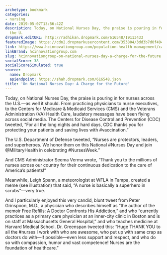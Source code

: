 ```yaml
---
archetype: bookmark
categories:
- nursing
date: 2019-05-07T13:56:42Z
description: Today, on National Nurses Day, the praise is pouring in for nurses across
  the U.
dropmark.editURL: http://radhikan.dropmark.com/616548/19113433
featuredImage: https://cdn2.dropmarkusercontent.com/353804/3dd3b7d0f494c42fdb99d4e1ec06754acd9977aaf5c44405150914726d21e6a3/thumbnail/NurseSuperheroInScrubs.5cd0a0a3a7e80.jpg?Expires=1557430062&Signature=dAUrMhVyju3ViSWBl57s5JfJmpSxEiZAuPXc9l~fLFFE6siSQiTO2QmZBidMhX4yNIVaY-d~UdKu2DqxaudNT3wTLVn3-imH8ArE0SD-Ix9h-3~pnR9DKoiO91O~UmNczjjFXNDdjVycnqpD6bmN9sKMm4pPEc9G2eWPVzEctQzmJFVpAHfMv2qrWoXYSmUKY2BAOfOv8r5Bh0Ep0js64Ys-WhZ3C2Ae0kraI~7j4hap8HYwDJWs7Gkg96fIvWhD7bczj506W7S-HEyOtTnD6wup2YzFGoSd~BeawqST6VkL1ENaZ4bx~wVgFuwOKXY-~O9SRZJcRR~dJkp~IXHjyw__&Key-Pair-Id=APKAITQYWVEN757ZA4KQ
link: https://www.hcinnovationgroup.com/population-health-management/care-management/blog/21079417/on-national-nurses-day-a-charge-for-the-future
linkBrand: hcinnovationgroup.com
slug: hcinnovationgroup-on-national-nurses-day-a-charge-for-the-future
socialScore: 38
socialScoreSimulated: true
source:
  name: Dropmark
  apiendpoint: https://shah.dropmark.com/616548.json
title: 'On National Nurses Day: A Charge for the Future'
---
```

Today, on National Nurses Day, the praise is pouring in for nurses across the U.S.—as well it should. From practicing physicians to nurse executives, to the Centers for Medicare & Medicaid Services (CMS) and the Veterans Administration (VA) Health Care, laudatory messages have been flying across social media.  The Centers for Disease Control and Prevention (CDC) tweeted, “For all the long nights and hard days, CDC thanks you for protecting your patients and saving lives with #vaccination.”

The U.S. Department of Defense tweeted, “Nurses are protectors, leaders, and superheroes. We honor them on this National #Nurses Day and join @MilitaryHealth in celebrating #NursesWeek.”

And CMS Administrator Seema Verma wrote, “Thank you to the millions of nurses across our country for their continuous dedication to the care of America’s patients!”

Meanwhile, Leigh Spann, a meteorologist at WFLA in Tampa, created a meme (see illustration) that said, “A nurse is basically a superhero in scrubs”—very true.

And I particularly enjoyed this very candid, blunt tweet from Peter Grinspoon, M.D., a physician who describes himself as “the author of the memoir Free Refills: A Doctor Confronts His Addiction,” and who “currently practices as a primary care physician at an inner-city clinic in Boston and is on staff at Massachusetts General Hospital,” and who teaches medicine at Harvard Medical School. Dr. Greenspan tweeted this: “Huge THANK YOU to all the #nurses I work with who are awesome, who put up with same crap as doctors do with—if possible—even less support and respect, and who do so with compassion, humor and vast competence! Nurses are the foundation of healthcare.”

